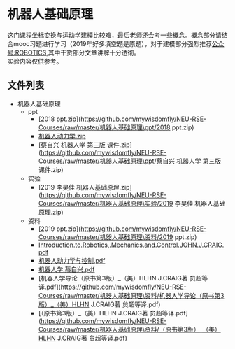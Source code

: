 # 机器人基础原理
这门课程坐标变换与运动学建模比较难，最后老师还会考一些概念。概念部分请结合mooc习题进行学习（2019年好多填空题是原题），对于建模部分强烈推荐[公众号:ROBOTICS](https://mp.weixin.qq.com/s/jx2ViAcofXmrgsbLAW2_3Q),其中干货部分文章讲解十分透彻。  
实验内容仅供参考。  



## 文件列表

- 机器人基础原理
    - ppt
        - [2018 ppt.zip](https://github.com/mywisdomfly/NEU-RSE-Courses/raw/master/机器人基础原理\ppt/2018 ppt.zip)
        - [机器人动力学.zip](https://github.com/mywisdomfly/NEU-RSE-Courses/raw/master/机器人基础原理\ppt/机器人动力学.zip)
        - [蔡自兴 机器人学 第三版  课件.zip](https://github.com/mywisdomfly/NEU-RSE-Courses/raw/master/机器人基础原理\ppt/蔡自兴 机器人学 第三版  课件.zip)
    - 实验
        - [2019 李昊佳 机器人基础原理.zip](https://github.com/mywisdomfly/NEU-RSE-Courses/raw/master/机器人基础原理\实验/2019 李昊佳 机器人基础原理.zip)
    - 资料
        - [2019 ppt.zip](https://github.com/mywisdomfly/NEU-RSE-Courses/raw/master/机器人基础原理\资料/2019 ppt.zip)
        - [Introduction.to.Robotics,.Mechanics.and.Control.JOHN.J.CRAIG.pdf](https://github.com/mywisdomfly/NEU-RSE-Courses/raw/master/机器人基础原理\资料/Introduction.to.Robotics,.Mechanics.and.Control.JOHN.J.CRAIG.pdf)
        - [机器人动力学与控制.pdf](https://github.com/mywisdomfly/NEU-RSE-Courses/raw/master/机器人基础原理\资料/机器人动力学与控制.pdf)
        - [机器人学.蔡自兴.pdf](https://github.com/mywisdomfly/NEU-RSE-Courses/raw/master/机器人基础原理\资料/机器人学.蔡自兴.pdf)
        - [机器人学导论（原书第3版）_（美）HLHN J.CRAIG著  贠超等译.pdf](https://github.com/mywisdomfly/NEU-RSE-Courses/raw/master/机器人基础原理\资料/机器人学导论（原书第3版）_（美）HLHN J.CRAIG著  贠超等译.pdf)
        - [（原书第3版）_（美）HLHN J.CRAIG著  贠超等译.pdf](https://github.com/mywisdomfly/NEU-RSE-Courses/raw/master/机器人基础原理\资料/（原书第3版）_（美）HLHN J.CRAIG著  贠超等译.pdf)
